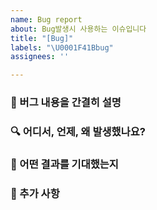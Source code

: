 ```yaml
---
name: Bug report
about: Bug발생시 사용하는 이슈입니다
title: "[Bug]"
labels: "\U0001F41Bbug"
assignees: ''

---
```


### :bug: 버그 내용을 간결히 설명

### 🔍 어디서, 언제, 왜 발생했나요? <!-- 최대한 자세히 -->

### 🎁 어떤 결과를 기대했는지 <!-- 버그가 없었으면 어떤 결과여야 하는지 -->

### 📢 추가 사항<!-- 사진, 영상 등 기타 필요해보이는 자료 첨부 -->
